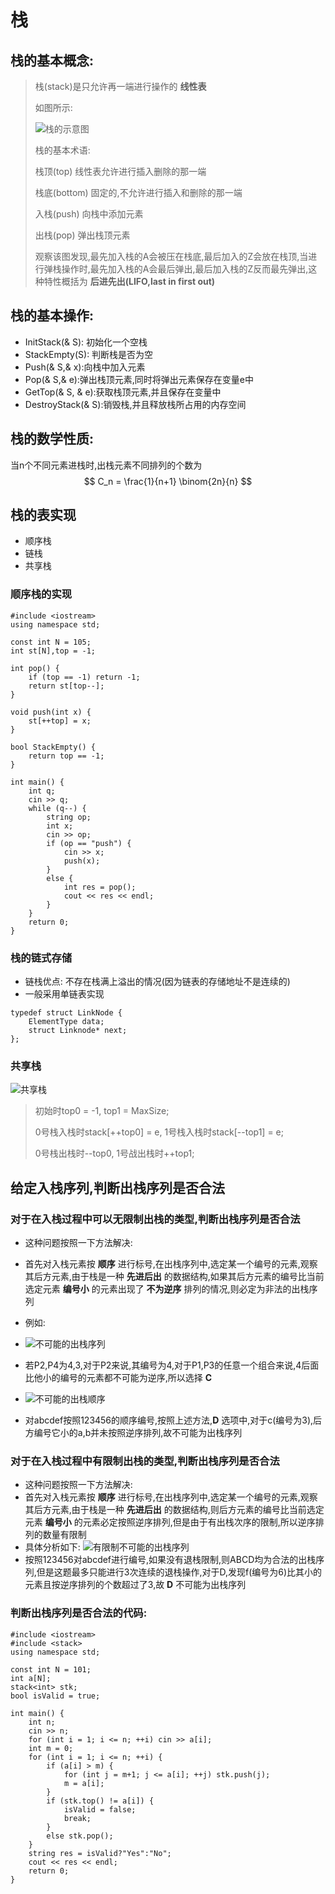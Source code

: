 # 栈
## 栈的基本概念:
> 栈(stack)是只允许再一端进行操作的 __线性表__ 
>
> 如图所示:
>
> ![栈的示意图](https://th.bing.com/th?id=OIP.zPrTZ62WDD-Rfvc9vQG45gHaHK&w=254&h=245&c=8&rs=1&qlt=90&o=6&dpr=1.5&pid=3.1&rm=2)
>
> 栈的基本术语:
>
> 栈顶(top) 线性表允许进行插入删除的那一端
>
> 栈底(bottom) 固定的,不允许进行插入和删除的那一端
>
> 入栈(push) 向栈中添加元素
>
> 出栈(pop) 弹出栈顶元素
>
> 观察该图发现,最先加入栈的A会被压在栈底,最后加入的Z会放在栈顶,当进行弹栈操作时,最先加入栈的A会最后弹出,最后加入栈的Z反而最先弹出,这种特性概括为 __后进先出(LIFO,last in first out)__

## 栈的基本操作:
- InitStack(& S): 初始化一个空栈
- StackEmpty(S): 判断栈是否为空
- Push(& S,& x):向栈中加入元素
- Pop(& S,& e):弹出栈顶元素,同时将弹出元素保存在变量e中
- GetTop(& S, & e):获取栈顶元素,并且保存在变量中 
- DestroyStack(& S):销毁栈,并且释放栈所占用的内存空间

## 栈的数学性质:
当n个不同元素进栈时,出栈元素不同排列的个数为
$$ C_n = \frac{1}{n+1} \binom{2n}{n} $$
## 栈的表实现
- 顺序栈
- 链栈
- 共享栈
### 顺序栈的实现
```
#include <iostream>
using namespace std;

const int N = 105;
int st[N],top = -1;

int pop() {
    if (top == -1) return -1;
    return st[top--];
}

void push(int x) {
    st[++top] = x;
}

bool StackEmpty() {
    return top == -1; 
}

int main() {
    int q;
    cin >> q;
    while (q--) {
        string op;
        int x;
        cin >> op;
        if (op == "push") {
            cin >> x;
            push(x);
        }
        else {
            int res = pop();
            cout << res << endl;
        }
    }
    return 0;
}
```
### 栈的链式存储
- 链栈优点: 不存在栈满上溢出的情况(因为链表的存储地址不是连续的)
- 一般采用单链表实现
```
typedef struct LinkNode {
    ElementType data;
    struct Linknode* next;
};
```
### 共享栈

![共享栈](https://img.picui.cn/free/2024/09/16/66e832b344d02.png)
> 初始时top0 = -1, top1 = MaxSize;
>
> 0号栈入栈时stack[++top0] = e, 1号栈入栈时stack[--top1] = e;
>
> 0号栈出栈时--top0, 1号战出栈时++top1;
## 给定入栈序列,判断出栈序列是否合法

### 对于在入栈过程中可以无限制出栈的类型,判断出栈序列是否合法
- 这种问题按照一下方法解决:
- 首先对入栈元素按 __顺序__ 进行标号,在出栈序列中,选定某一个编号的元素,观察其后方元素,由于栈是一种 __先进后出__ 的数据结构,如果其后方元素的编号比当前选定元素 __编号小__ 的元素出现了 __不为逆序__ 排列的情况,则必定为非法的出栈序列  
- 例如:
- ![不可能的出栈序列](https://img.picui.cn/free/2024/09/16/66e8436ce02d6.jpg)
- 若P2,P4为4,3,对于P2来说,其编号为4,对于P1,P3的任意一个组合来说,4后面比他小的编号的元素都不可能为逆序,所以选择 __C__

- ![不可能的出栈顺序](https://img.picui.cn/free/2024/09/17/66e8df215bcd9.jpg)
- 对abcdef按照123456的顺序编号,按照上述方法,__D__ 选项中,对于c(编号为3),后方编号它小的a,b并未按照逆序排列,故不可能为出栈序列

### 对于在入栈过程中有限制出栈的类型,判断出栈序列是否合法
- 这种问题按照一下方法解决:
- 首先对入栈元素按 __顺序__ 进行标号,在出栈序列中,选定某一个编号的元素,观察其后方元素,由于栈是一种 __先进后出__ 的数据结构,则后方元素的编号比当前选定元素 __编号小__ 的元素必定按照逆序排列,但是由于有出栈次序的限制,所以逆序排列的数量有限制
- 具体分析如下:
![有限制不可能的出栈序列](https://img.picui.cn/free/2024/09/17/66e8df215bcd9.jpg)
- 按照123456对abcdef进行编号,如果没有退栈限制,则ABCD均为合法的出栈序列,但是这题最多只能进行3次连续的退栈操作,对于D,发现f(编号为6)比其小的元素且按逆序排列的个数超过了3,故 __D__ 不可能为出栈序列

### 判断出栈序列是否合法的代码:
```
#include <iostream>
#include <stack>
using namespace std;

const int N = 101;
int a[N];
stack<int> stk;
bool isValid = true;

int main() {
    int n;
    cin >> n;
    for (int i = 1; i <= n; ++i) cin >> a[i];
    int m = 0;
    for (int i = 1; i <= n; ++i) {
        if (a[i] > m) {
            for (int j = m+1; j <= a[i]; ++j) stk.push(j);
            m = a[i];
        }
        if (stk.top() != a[i]) {
            isValid = false;
            break;
        }
        else stk.pop();
    }
    string res = isValid?"Yes":"No";
    cout << res << endl;
    return 0;
}
```